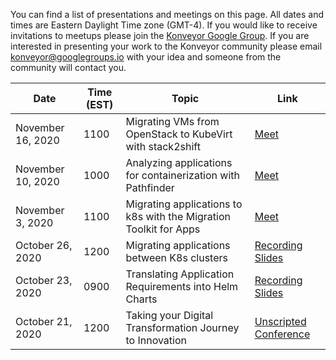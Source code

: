 You can find a list of presentations and meetings on this page. All dates and times are Eastern Daylight Time zone (GMT-4). If you would like to receive invitations to meetups please join the [Konveyor Google Group](https://groups.google.com/g/konveyorio). If you are interested in presenting your work to the Konveyor community please email [konveyor@googlegroups.io](mailto:konveyor@googlegroups.io) with your idea and someone from the community will contact you.


| Date               |     Time (EST)  |  Topic    |   Link    | 
| ------------------ | --------------- |-----------|-----------|
| November 16, 2020  | 1100            | Migrating VMs from OpenStack to KubeVirt with stack2shift | [Meet](https://meet.google.com/rcy-fqcg-pvs?hs=122&authuser=0) |
| November 10, 2020  | 1000            | Analyzing applications for containerization with Pathfinder | [Meet](https://meet.google.com/jke-hvsy-jyk?hs=122&authuser=0)
| November 3, 2020   | 1100            | Migrating applications to k8s with the Migration Toolkit for Apps | [Meet](https://primetime.bluejeans.com/a2m/live-event/kudzpbdz) |
| October 26, 2020   | 1200            | Migrating applications between K8s clusters | [Recording](https://drive.google.com/file/d/1ZJpqM1c2ZO4YNsHaEWl-W2CbIskmxAB5/view?usp=sharing) [Slides](https://docs.google.com/presentation/d/1uOUsUCqiBpgq-54yg0qkc7JYeCB3X-4cd4f7qy4cYGI/edit#slide=id.p)  |
| October 23, 2020   | 0900            | Translating Application Requirements into Helm Charts | [Recording](https://drive.google.com/file/d/1S92cSZvUtIhLlZyHeAZ5le3yn4DgAmxx/view?usp=sharing) [Slides](https://docs.google.com/presentation/d/1BN5__zvVlmBc47Jv1IMBi1IwT-AMSq-c5oUkz8srhFg/edit?usp=sharing) |
| October 21, 2020   | 1200            | Taking your Digital Transformation Journey to Innovation | [Unscripted Conference](https://www.unscriptedconf.io/)  |


